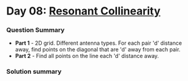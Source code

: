 # Day 08: [Resonant Collinearity](https://adventofcode.com/2024/day/8)

### Question Summary
- **Part 1** - 2D grid. Different antenna types. For each pair 'd' distance away, find points on the diagonal that are 'd' away from each pair. 
- **Part 2** - Find all points on the line each 'd' distance away. 

### Solution summary 

